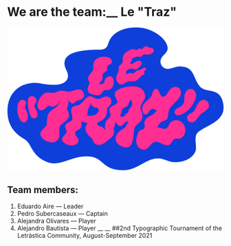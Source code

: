 # We are the team:__ Le "Traz"

![Logo](./images/leTrazLogo.png)

## Team members:
1. Eduardo Aire — Leader
2. Pedro Subercaseaux — Captain
3. Alejandra Olivares — Player
4. Alejandro Bautista — Player
__
__
##2nd Typographic Tournament of the Letrástica Community, August-September 2021
